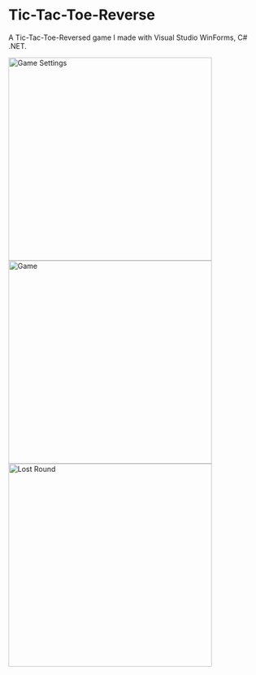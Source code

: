 # Tic-Tac-Toe-Reverse
 
A Tic-Tac-Toe-Reversed game I made with Visual Studio WinForms, C# .NET.

<img src="https://raw.githubusercontent.com/idanye/Tic-Tac-Toe-Reversed/main/Screenshots/Game.png" alt="Game Settings" width="400" height="400"/>

<img src="https://github.com/idanye/Tic-Tac-Toe-Reversed/blob/main/Screenshots/Game.png" alt="Game" width="400" height="400"/>

<img src="https://github.com/idanye/Tic-Tac-Toe-Reversed/blob/main/Screenshots/LostRound.png" alt="Lost Round" width="400" height="400"/>
